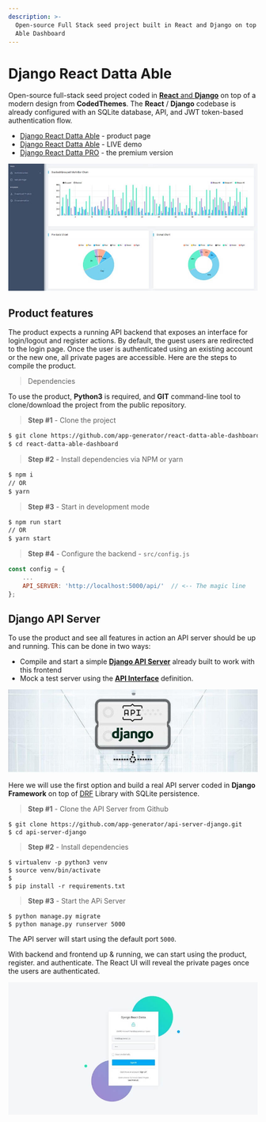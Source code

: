 ```yaml
---
description: >-
  Open-source Full Stack seed project built in React and Django on top of Datta
  Able Dashboard
---
```


# Django React Datta Able

Open-source full-stack seed project coded in [**React** and **Django**](https://appseed.us/product/django-react-datta-able) on top of a modern design from **CodedThemes**. The **React** / **Django** codebase is already configured with an SQLite database, API, and JWT token-based authentication flow.

* [Django React Datta Able](https://appseed.us/product/django-react-datta-able) - product page
* [Django React Datta Able](https://django-react-datta-able.appseed-srv1.com/) - LIVE demo
* [Django React Datta PRO](django-datta-able-pro.md) - the premium version

![Django React Datta Able - Fullstack Product.](../../.gitbook/assets/django-react-datta-able-xs.jpg)


## Product features

The product expects a running API backend that exposes an interface for login/logout and register actions. By default, the guest users are redirected to the login page. Once the user is authenticated using an existing account or the new one, all private pages are accessible. Here are the steps to compile the product.

> Dependencies

To use the product, **Python3** is required, and **GIT** command-line tool to clone/download the project from the public repository.

> **Step #1** - Clone the project

```bash
$ git clone https://github.com/app-generator/react-datta-able-dashboard.git
$ cd react-datta-able-dashboard 
```

> **Step #2** - Install dependencies via NPM or yarn

```bash
$ npm i
// OR
$ yarn 
```

> **Step #3** - Start in development mode

```bash
$ npm run start 
// OR
$ yarn start 
```

> **Step #4** - Configure the backend - `src/config.js`

```javascript
const config = {
    ...
    API_SERVER: 'http://localhost:5000/api/'  // <-- The magic line
}; 
```


## Django API Server

To use the product and see all features in action an API server should be up and running. This can be done in two ways:

* Compile and start a simple [**Django API Server**](../../boilerplate-code/api-server/django.md) already built to work with this frontend
* Mock a test server using the [**API Interface**](../../boilerplate-code/api-server/api-unified-definition.md) definition.

![Django API Server - Open-source product.](../../.gitbook/assets/api-cover-django-xs.jpg)

Here we will use the first option and build a real API server coded in **Django Framework** on top of [DRF](https://www.django-rest-framework.org/) Library with SQLite persistence.

> **Step #1** - Clone the API Server from Github

```
$ git clone https://github.com/app-generator/api-server-django.git
$ cd api-server-django 
```

> **Step #2** - Install dependencies

```
$ virtualenv -p python3 venv
$ source venv/bin/activate 
$
$ pip install -r requirements.txt
```

> **Step #3** - Start the APi Server

```
$ python manage.py migrate
$ python manage.py runserver 5000 
```

The API server will start using the default port `5000`.

With backend and frontend up & running, we can start using the product, register. and authenticate. The React UI will reveal the private pages once the users are authenticated.

![Django React Datta Able.](<../../.gitbook/assets/django-react-datta-able-login-xs (1).jpg>)
